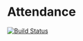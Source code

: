 # Attendance

[![Build Status](https://img.shields.io/travis/aminebenhariz/Attendance/master.svg?style=flat)](https://travis-ci.org/aminebenhariz/Attendance)
